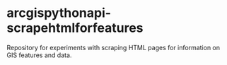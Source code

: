 # arcgispythonapi-scrapehtmlforfeatures
Repository for experiments with scraping HTML pages for information on GIS features and data.
